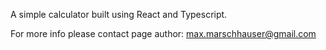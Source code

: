 A simple calculator built using React and Typescript.

For more info please contact page author: max.marschhauser@gmail.com
